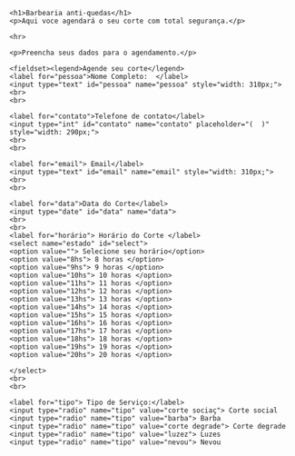 <!DOCTYPE html>
<html lang="en">
<head>
    <meta name="author" content="ryan">
    <meta charset="UTF-8">
    <meta name="viewport" content="width=device-width, initial-scale=1.0">
    <title>Barber</title>
</head>

<body>

    <h1>Barbearia anti-quedas</h1>
    <p>Aqui voce agendará o seu corte com total segurança.</p>

    <hr>

    <p>Preencha seus dados para o agendamento.</p>

    <fieldset><legend>Agende seu corte</legend>
    <label for="pessoa">Nome Completo:  </label>
    <input type="text" id="pessoa" name="pessoa" style="width: 310px;">
    <br>
    <br>

    <label for="contato">Telefone de contato</label>
    <input type="int" id="contato" name="contato" placeholder="(  )" style="width: 290px;">
    <br>
    <br>

    <label for="email"> Email</label>
    <input type="text" id="email" name="email" style="width: 310px;">
    <br>
    <br>

    <label for="data">Data do Corte</label>
    <input type="date" id="data" name="data">
    <br>
    <br>
    <label for="horário"> Horário do Corte </label>
    <select name="estado" id="select">
    <option value=""> Selecione seu horário</option>
    <option value="8hs"> 8 horas </option>
    <option value="9hs"> 9 horas </option>
    <option value="10hs"> 10 horas </option>
    <option value="11hs"> 11 horas </option>
    <option value="12hs"> 12 horas </option>
    <option value="13hs"> 13 horas </option>
    <option value="14hs"> 14 horas </option>
    <option value="15hs"> 15 horas </option>
    <option value="16hs"> 16 horas </option>
    <option value="17hs"> 17 horas </option>
    <option value="18hs"> 18 horas </option>
    <option value="19hs"> 19 horas </option>
    <option value="20hs"> 20 horas </option>
    
    </select>
    <br>
    <br>

    <label for="tipo"> Tipo de Serviço:</label>
    <input type="radio" name="tipo" value="corte sociaç"> Corte social
    <input type="radio" name="tipo" value="barba"> Barba
    <input type="radio" name="tipo" value="corte degrade"> Corte degrade
    <input type="radio" name="tipo" value="luzez"> Luzes
    <input type="radio" name="tipo" value="nevou"> Nevou
    
















    
</body>
</html>

